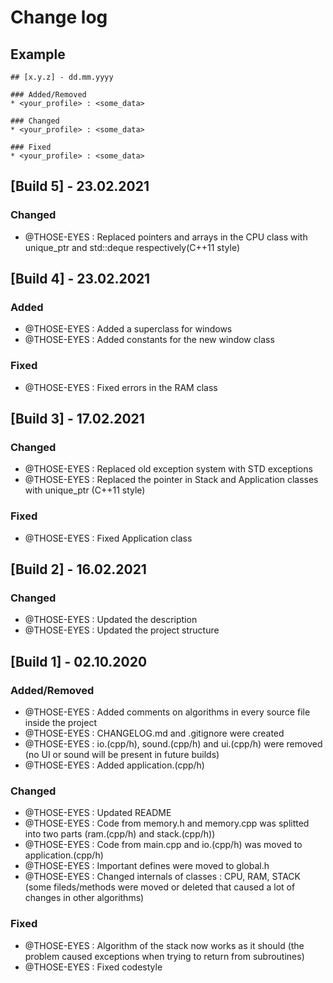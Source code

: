 # Change log

## Example
```
## [x.y.z] - dd.mm.yyyy

### Added/Removed
* <your_profile> : <some_data>

### Changed
* <your_profile> : <some_data>

### Fixed
* <your_profile> : <some_data>
```

## [Build 5] - 23.02.2021

### Changed
* @THOSE-EYES : Replaced pointers and arrays in the CPU class with unique_ptr and std::deque respectively(C++11 style)

## [Build 4] - 23.02.2021

### Added
* @THOSE-EYES : Added a superclass for windows
* @THOSE-EYES : Added constants for the new window class

### Fixed
* @THOSE-EYES : Fixed errors in the RAM class

## [Build 3] - 17.02.2021

### Changed
* @THOSE-EYES : Replaced old exception system with STD exceptions
* @THOSE-EYES : Replaced the pointer in Stack and Application classes with unique_ptr (C++11 style)

### Fixed
* @THOSE-EYES : Fixed Application class

## [Build 2] - 16.02.2021

### Changed
* @THOSE-EYES : Updated the description
* @THOSE-EYES : Updated the project structure

## [Build 1] - 02.10.2020

### Added/Removed
* @THOSE-EYES : Added comments on algorithms in every source file inside the project
* @THOSE-EYES : CHANGELOG.md and .gitignore were created
* @THOSE-EYES : io.(cpp/h), sound.(cpp/h) and ui.(cpp/h) were removed (no UI or sound will be present in future builds)
* @THOSE-EYES : Added application.(cpp/h)

### Changed
* @THOSE-EYES : Updated README
* @THOSE-EYES : Code from memory.h and memory.cpp was splitted into two parts (ram.(cpp/h) and stack.(cpp/h))
* @THOSE-EYES : Code from main.cpp and io.(cpp/h) was moved to application.(cpp/h)
* @THOSE-EYES : Important defines were moved to global.h
* @THOSE-EYES : Changed internals of classes : CPU, RAM, STACK (some fileds/methods were moved or deleted that caused a lot of changes in other algorithms)

### Fixed
* @THOSE-EYES : Algorithm of the stack now works as it should (the problem caused exceptions when trying to return from subroutines)
* @THOSE-EYES : Fixed codestyle